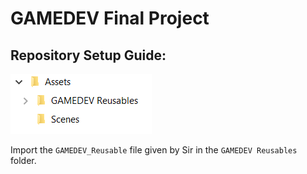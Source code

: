 # GAMEDEV Final Project

## Repository Setup Guide:

![Folder structure](https://github.com/HsiaoSt/GAMEDEV-Final-Project/blob/master/Folder%20Structure.png)

Import the `GAMEDEV_Reusable` file given by Sir in the `GAMEDEV Reusables` folder.
